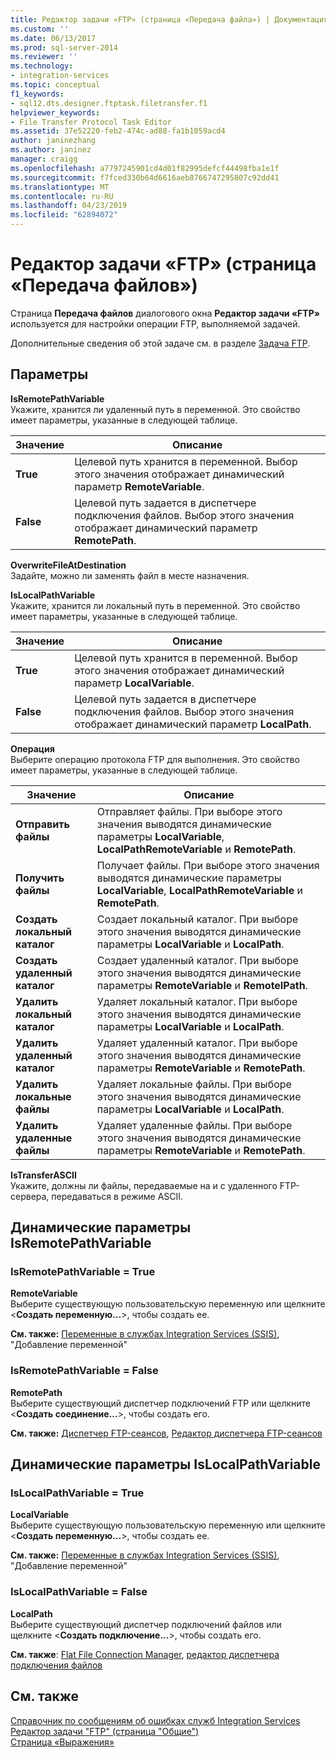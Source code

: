 ```yaml
---
title: Редактор задачи «FTP» (страница «Передача файла») | Документация Майкрософт
ms.custom: ''
ms.date: 06/13/2017
ms.prod: sql-server-2014
ms.reviewer: ''
ms.technology:
- integration-services
ms.topic: conceptual
f1_keywords:
- sql12.dts.designer.ftptask.filetransfer.f1
helpviewer_keywords:
- File Transfer Protocol Task Editor
ms.assetid: 37e52220-feb2-474c-ad88-fa1b1059acd4
author: janinezhang
ms.author: janinez
manager: craigg
ms.openlocfilehash: a7797245901cd4d01f82995defcf44498fba1e1f
ms.sourcegitcommit: f7fced330b64d6616aeb8766747295807c92dd41
ms.translationtype: MT
ms.contentlocale: ru-RU
ms.lasthandoff: 04/23/2019
ms.locfileid: "62894072"
---
```

# <a name="ftp-task-editor-file-transfer-page"></a>Редактор задачи «FTP» (страница «Передача файлов»)
  Страница **Передача файлов** диалогового окна **Редактор задачи «FTP»** используется для настройки операции FTP, выполняемой задачей.  
  
 Дополнительные сведения об этой задаче см. в разделе [Задача FTP](control-flow/ftp-task.md).  
  
## <a name="options"></a>Параметры  
 **IsRemotePathVariable**  
 Укажите, хранится ли удаленный путь в переменной. Это свойство имеет параметры, указанные в следующей таблице.  
  
|Значение|Описание|  
|-----------|-----------------|  
|**True**|Целевой путь хранится в переменной. Выбор этого значения отображает динамический параметр **RemoteVariable**.|  
|**False**|Целевой путь задается в диспетчере подключения файлов. Выбор этого значения отображает динамический параметр **RemotePath**.|  
  
 **OverwriteFileAtDestination**  
 Задайте, можно ли заменять файл в месте назначения.  
  
 **IsLocalPathVariable**  
 Укажите, хранится ли локальный путь в переменной. Это свойство имеет параметры, указанные в следующей таблице.  
  
|Значение|Описание|  
|-----------|-----------------|  
|**True**|Целевой путь хранится в переменной. Выбор этого значения отображает динамический параметр **LocalVariable**.|  
|**False**|Целевой путь задается в диспетчере подключения файлов. Выбор этого значения отображает динамический параметр **LocalPath**.|  
  
 **Операция**  
 Выберите операцию протокола FTP для выполнения. Это свойство имеет параметры, указанные в следующей таблице.  
  
|Значение|Описание|  
|-----------|-----------------|  
|**Отправить файлы**|Отправляет файлы. При выборе этого значения выводятся динамические параметры **LocalVariable**, **LocalPathRemoteVariable** и **RemotePath**.|  
|**Получить файлы**|Получает файлы. При выборе этого значения выводятся динамические параметры **LocalVariable**, **LocalPathRemoteVariable** и **RemotePath**.|  
|**Создать локальный каталог**|Создает локальный каталог. При выборе этого значения выводятся динамические параметры **LocalVariable** и **LocalPath**.|  
|**Создать удаленный каталог**|Создает удаленный каталог. При выборе этого значения выводятся динамические параметры **RemoteVariable** и **RemoteIPath**.|  
|**Удалить локальный каталог**|Удаляет локальный каталог. При выборе этого значения выводятся динамические параметры **LocalVariable** и **LocalPath**.|  
|**Удалить удаленный каталог**|Удаляет удаленный каталог. При выборе этого значения выводятся динамические параметры **RemoteVariable** и **RemotePath**.|  
|**Удалить локальные файлы**|Удаляет локальные файлы. При выборе этого значения выводятся динамические параметры **LocalVariable** и **LocalPath**.|  
|**Удалить удаленные файлы**|Удаляет удаленные файлы. При выборе этого значения выводятся динамические параметры **RemoteVariable** и **RemotePath**.|  
  
 **IsTransferASCII**  
 Укажите, должны ли файлы, передаваемые на и с удаленного FTP-сервера, передаваться в режиме ASCII.  
  
## <a name="isremotepathvariable-dynamic-options"></a>Динамические параметры IsRemotePathVariable  
  
### <a name="isremotepathvariable--true"></a>IsRemotePathVariable = True  
 **RemoteVariable**  
 Выберите существующую пользовательскую переменную или щелкните \<**Создать переменную...**>, чтобы создать ее.  
  
 **См. также:** [Переменные в службах Integration Services (SSIS)](integration-services-ssis-variables.md), "Добавление переменной"  
  
### <a name="isremotepathvariable--false"></a>IsRemotePathVariable = False  
 **RemotePath**  
 Выберите существующий диспетчер подключений FTP или щелкните \<**Создать соединение...**>, чтобы создать его.  
  
 **См. также:** [Диспетчер FTP-сеансов](connection-manager/ftp-connection-manager.md), [Редактор диспетчера FTP-сеансов](../../2014/integration-services/ftp-connection-manager-editor.md)  
  
## <a name="islocalpathvariable-dynamic-options"></a>Динамические параметры IsLocalPathVariable  
  
### <a name="islocalpathvariable--true"></a>IsLocalPathVariable = True  
 **LocalVariable**  
 Выберите существующую пользовательскую переменную или щелкните \<**Создать переменную...**>, чтобы создать ее.  
  
 **См. также:** [Переменные в службах Integration Services (SSIS)](integration-services-ssis-variables.md), "Добавление переменной"  
  
### <a name="islocalpathvariable--false"></a>IsLocalPathVariable = False  
 **LocalPath**  
 Выберите существующий диспетчер подключений файлов или щелкните \<**Создать подключение...**>, чтобы создать его.  
  
 **См. также**: [Flat File Connection Manager](connection-manager/file-connection-manager.md), [редактор диспетчера подключения файлов](../../2014/integration-services/file-connection-manager-editor.md)  
  
## <a name="see-also"></a>См. также  
 [Справочник по сообщениям об ошибках служб Integration Services](../../2014/integration-services/integration-services-error-and-message-reference.md)   
 [Редактор задачи "FTP" (страница "Общие")](general-page-of-integration-services-designers-options.md)   
 [Страница «Выражения»](expressions/expressions-page.md)  
  
  
